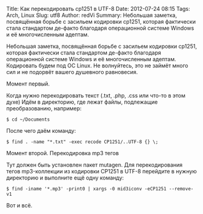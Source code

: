 Title: Как перекодировать cp1251 в UTF-8
Date: 2012-07-24 08:15
Tags: Arch, Linux
Slug: utf8
Author: redVi
Summary: Небольшая заметка, посвящённая борьбе с засильем кодировки cp1251, которая фактически стала стандартом де-факто благодаря операционной системе Windows и её многочисленным адептам.

Небольшая заметка, посвящённая борьбе с засильем кодировки cp1251, которая фактически стала стандартом де-факто благодаря операционной системе Windows и её многочисленным адептам. Кодировать будем под ОС Linux. Не волнуйтесь, это не займёт много сил и не подорвёт вашего душевного равновесия.

Момент первый.

Когда нужно перекодировать текст (.txt, .php, .css или что-то в этом духе)
Идём в директорию, где лежат файлы, подлежащие преобразованию, например:

```console
$ cd ~/Documents
```

После чего даём команду:

```console
$ find . -name "*.txt" -exec recode CP1251/..UTF-8 {} \;
```

Момент второй. Перекодировка mp3 тегов

Тут должен быть установлен пакет mutagen. Для перекодирования тегов mp3-коллекции из кодировки CP1251 в UTF-8 перейдите в нужную директорию и выполните ещё одну команду:

```console
$ find -iname '*.mp3' -print0 | xargs -0 mid3iconv -eCP1251 --remove-v1
```

Вот и всё.
